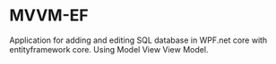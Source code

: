 # MVVM-EF
Application for adding and editing SQL database in WPF.net core with entityframework core. Using Model View View Model.
